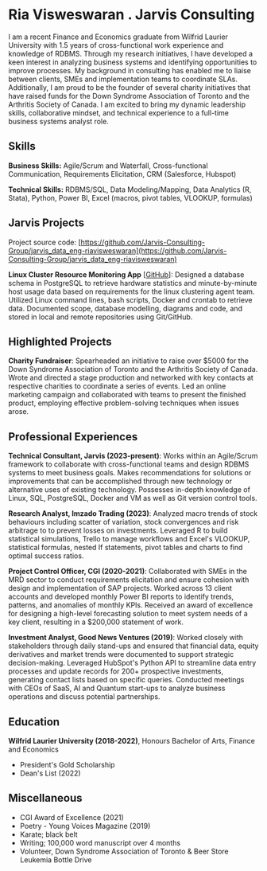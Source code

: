 # Ria Visweswaran . Jarvis Consulting

I am a recent Finance and Economics graduate from Wilfrid Laurier University with 1.5 years of cross-functional work experience and knowledge of RDBMS. Through my research initiatives, I have developed a keen interest in analyzing business systems and identifying opportunities to improve processes. My background in consulting has enabled me to liaise between clients, SMEs and implementation teams to coordinate SLAs. Additionally, I am proud to be the founder of several charity initiatives that have raised funds for the Down Syndrome Association of Toronto and the Arthritis Society of Canada. I am excited to bring my dynamic leadership skills, collaborative mindset, and technical experience to a full-time business systems analyst role.

## Skills

**Business Skills:** Agile/Scrum and Waterfall, Cross-functional Communication, Requirements Elicitation, CRM (Salesforce, Hubspot)

**Technical Skills:** RDBMS/SQL, Data Modeling/Mapping, Data Analytics (R, Stata), Python, Power BI, Excel (macros, pivot tables, VLOOKUP, formulas)

## Jarvis Projects

Project source code: [https://github.com/Jarvis-Consulting-Group/jarvis_data_eng-riavisweswaran](https://github.com/Jarvis-Consulting-Group/jarvis_data_eng-riavisweswaran)


**Linux Cluster Resource Monitoring App** [[GitHub](https://github.com/Jarvis-Consulting-Group/jarvis_data_eng-riavisweswaran/tree/master/linux_sql)]: Designed a database schema in PostgreSQL to retrieve hardware statistics and minute-by-minute host usage data based on requirements for the linux clustering agent team. Utilized Linux command lines, bash scripts, Docker and crontab to retrieve data. Documented scope, database modelling, diagrams and code, and stored in local and remote repositories using Git/GitHub.


## Highlighted Projects
**Charity Fundraiser**: Spearheaded an initiative to raise over $5000 for the Down Syndrome Association of Toronto and the Arthritis Society of Canada. Wrote and directed a stage production and networked with key contacts at respective charities to coordinate a series of events. Led an online marketing campaign and collaborated with teams to present the finished product, employing effective problem-solving techniques when issues arose.


## Professional Experiences

**Technical Consultant, Jarvis (2023-present)**: Works within an Agile/Scrum framework to collaborate with cross-functional teams and design RDBMS systems to meet business goals. Makes recommendations for solutions or improvements that can be accomplished through new technology or alternative uses of existing technology. Possesses in-depth knowledge of Linux, SQL, PostgreSQL, Docker and VM as well as Git version control tools.

**Research Analyst, Imzado Trading (2023)**: Analyzed macro trends of stock behaviours including scatter of variation, stock convergences and risk arbitrage to to prevent losses on investments. Leveraged R to build statistical simulations, Trello to manage workflows and Excel's VLOOKUP, statistical formulas, nested If statements, pivot tables and charts to find optimal success ratios.

**Project Control Officer, CGI (2020-2021)**: Collaborated with SMEs in the MRD sector to conduct requirements elicitation and ensure cohesion with design and implementation of SAP projects. Worked across 13 client accounts and developed monthly Power BI reports to identify trends, patterns, and anomalies of monthly KPIs. Received an award of excellence for designing a high-level forecasting solution to meet system needs of a key client, resulting in a $200,000 statement of work.

**Investment Analyst, Good News Ventures (2019)**: Worked closely with stakeholders through daily stand-ups and ensured that financial data, equity derivatives and market trends were documented to support strategic decision-making. Leveraged HubSpot's Python API to streamline data entry processes and update records for 200+ prospective investments, generating contact lists based on specific queries. Conducted meetings with CEOs of SaaS, AI and Quantum start-ups to analyze business operations and discuss potential partnerships.


## Education
**Wilfrid Laurier University (2018-2022)**, Honours Bachelor of Arts, Finance and Economics
- President's Gold Scholarship
- Dean's List (2022)


## Miscellaneous
- CGI Award of Excellence (2021)
- Poetry - Young Voices Magazine (2019)
- Karate; black belt
- Writing; 100,000 word manuscript over 4 months
- Volunteer, Down Syndrome Association of Toronto & Beer Store Leukemia Bottle Drive